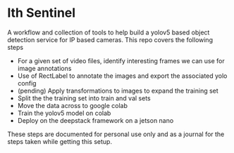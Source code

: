 # lth Sentinel
A workflow and collection of tools to help build a yolov5 based object detection service for IP based cameras.  This repo covers the following steps

* For a given set of video files, identify interesting frames we can use for image annotations
* Use of RectLabel to annotate the images and export the associated yolo config
* (pending) Apply transformations to images to expand the training set
* Split the the training set into train and val sets
* Move the data across to google colab
* Train the yolov5 model on colab
* Deploy on the deepstack framework on a jetson nano

These steps are documented for personal use only and as a journal for the steps taken while getting this setup.
